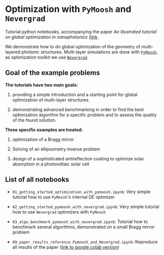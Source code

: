 # Optimization with `PyMoosh` and `Nevergrad`

Tutorial python notebooks, accompanying the paper *An illustrated tutorial on global optimization in nanophotonics* ([link]((https://notyetthere)).

We demonstrate how to do global optimization of the geometry of multi-layered photonic structures. Multi-layer simulations are done with [`PyMoosh`](https://github.com/AnMoreau/PyMoosh), as optimization toolkit we use [`Nevergrad`](https://facebookresearch.github.io/nevergrad/).

## Goal of the example problems

**The tutorials have two main goals:**

  1. providing a simple introduction and a starting point for global optimization of multi-layer structures.
  
  2. demonstrating advanced benchmarking in order to find the best optimization algorithm for a specific problem and to assess the quality of the found solution.
  

**Three specific examples are treated:**

  1. optimization of a Bragg mirror
  
  2. Solving of an ellipsometry inverse problem
  
  3. design of a sophisticated antireflection coating to optimize solar absorption in a photovoltaic solar cell


## List of all notebooks

  - `01_getting_started_optimization_with_pymoosh.ipynb`: Very simple tutorial how to use `PyMoosh`'s internal DE optimizer
  
  - `02_getting_started_pymoosh_with_nevergrad.ipynb`: Very simple tutorial how to use `Nevergrad` optimizers with `PyMoosh`
  
  - `03_algo_benchmark_pymoosh_with_nevergrad.ipynb`: Tutorial how to benchmark several algorithms, demonstrated on a small Bragg mirror problem
  
  - `09_paper_results_reference_Pymoosh_and_Nevergrad.ipynb`: Reproduce all results of the paper ([link to google colab version](https://colab.research.google.com/drive/1Xk3gY1SK0xIivFRaCGMzsYrP_7RIbGmQ?usp=sharing))
